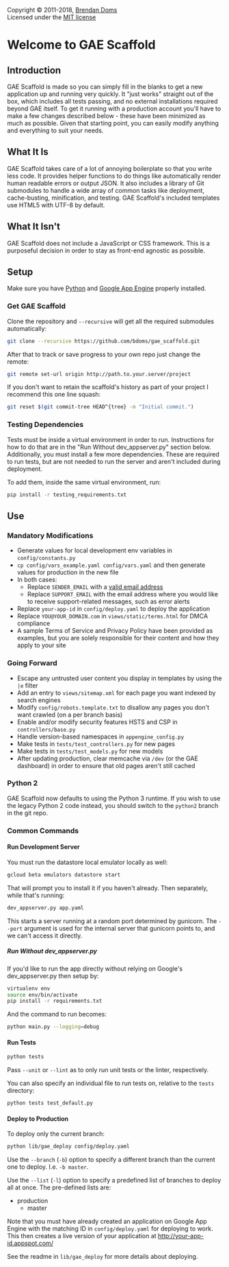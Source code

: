 Copyright &copy; 2011-2018, [Brendan Doms](http://www.bdoms.com/)  
Licensed under the [MIT license](http://www.opensource.org/licenses/MIT)


# Welcome to GAE Scaffold

## Introduction

GAE Scaffold is made so you can simply fill in the blanks to get a new application up and running very quickly.
It "just works" straight out of the box, which includes all tests passing, and no external installations required beyond GAE itself.
To get it running with a production account you'll have to make a few changes described below - these have been minimized as much as possible.
Given that starting point, you can easily modify anything and everything to suit your needs.

## What It Is

GAE Scaffold takes care of a lot of annoying boilerplate so that you write less code.
It provides helper functions to do things like automatically render human readable errors or output JSON.
It also includes a library of Git submodules to handle a wide array of common tasks like deployment, cache-busting, minification, and testing.
GAE Scaffold's included templates use HTML5 with UTF-8 by default.

## What It Isn't

GAE Scaffold does not include a JavaScript or CSS framework.
This is a purposeful decision in order to stay as front-end agnostic as possible.


## Setup

Make sure you have [Python](https://www.python.org/) and
[Google App Engine](https://cloud.google.com/appengine/docs/standard/python3/) properly installed.

### Get GAE Scaffold

Clone the repository and `--recursive` will get all the required submodules automatically:

```bash
git clone --recursive https://github.com/bdoms/gae_scaffold.git
```

After that to track or save progress to your own repo just change the remote:

```bash
git remote set-url origin http://path.to.your.server/project
```

If you don't want to retain the scaffold's history as part of your project I recommend this one line squash:

```bash
git reset $(git commit-tree HEAD^{tree} -m "Initial commit.")
```

### Testing Dependencies

Tests must be inside a virtual environment in order to run.
Instructions for how to do that are in the "Run Without dev_appserver.py" section below.
Additionally, you must install a few more dependencies.
These are required to run tests, but are not needed to run the server and aren't included during deployment.

To add them, inside the same virtual environment, run:

```bash
pip install -r testing_requirements.txt
```


## Use

### Mandatory Modifications

 * Generate values for local development env variables in `config/constants.py`
 * `cp config/vars_example.yaml config/vars.yaml` and then generate values for production in the new file
 * In both cases:
   * Replace `SENDER_EMAIL` with a [valid email address](https://developers.google.com/appengine/docs/python/mail/sendingmail)
   * Replace `SUPPORT_EMAIL` with the email address where you would like to receive support-related messages, such as error alerts
 * Replace `your-app-id` in `config/deploy.yaml` to deploy the application
 * Replace `YOU@YOUR_DOMAIN.com` in `views/static/terms.html` for DMCA compliance
 * A sample Terms of Service and Privacy Policy have been provided as examples, but you are solely responsible for their content and how they apply to your site


### Going Forward

 * Escape any untrusted user content you display in templates by using the `|e` filter
 * Add an entry to `views/sitemap.xml` for each page you want indexed by search engines
 * Modify `config/robots.template.txt` to disallow any pages you don't want crawled (on a per branch basis)
 * Enable and/or modify security features HSTS and CSP in `controllers/base.py`
 * Handle version-based namespaces in `appengine_config.py`
 * Make tests in `tests/test_controllers.py` for new pages
 * Make tests in `tests/test_models.py` for new models
 * After updating production, clear memcache via `/dev` (or the GAE dashboard) in order to ensure that old pages aren't still cached


### Python 2

GAE Scaffold now defaults to using the Python 3 runtime.
If you wish to use the legacy Python 2 code instead, you should switch to the `python2` branch in the git repo.


### Common Commands

#### Run Development Server

You must run the datastore local emulator locally as well:

```bash
gcloud beta emulators datastore start
```

That will prompt you to install it if you haven't already.
Then separately, while that's running:

```bash
dev_appserver.py app.yaml
```

This starts a server running at a random port determined by gunicorn.
The `--port` argument is used for the internal server that gunicorn points to, and we can't access it directly.

##### Run Without dev_appserver.py

If you'd like to run the app directly without relying on Google's dev_appserver.py then setup by:

```bash
virtualenv env
source env/bin/activate
pip install -r requirements.txt
```

And the command to run becomes:

```bash
python main.py --logging=debug
```

#### Run Tests

```bash
python tests
```

Pass `--unit` or `--lint` as to only run unit tests or the linter, respectively.

You can also specify an individual file to run tests on, relative to the `tests` directory:

```bash
python tests test_default.py
```

#### Deploy to Production

To deploy only the current branch:

```bash
python lib/gae_deploy config/deploy.yaml
```

Use the `--branch` (`-b`) option to specify a different branch than the current one to deploy. I.e. `-b master`.

Use the `--list` (`-l`) option to specify a predefined list of branches to deploy all at once. The pre-defined lists are:

 * production
   * master

Note that you must have already created an application on Google App Engine with the matching ID in `config/deploy.yaml` for deploying to work.
This then creates a live version of your application at http://your-app-id.appspot.com/

See the readme in `lib/gae_deploy` for more details about deploying.
